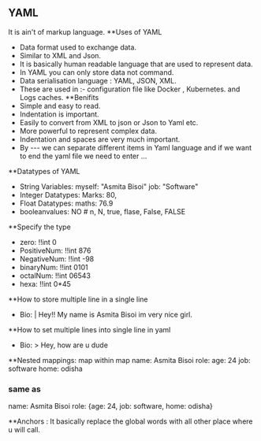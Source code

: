 ## YAML
It is ain't of markup language.
**Uses of YAML
* Data format used to exchange data.
* Similar to XML and Json.
* It is basically human readable language that are used to represent data.
* In YAML you can only store data not command.
* Data serialisation language : YAML, JSON, XML.
* These are used in :- configuration file like Docker , Kubernetes. and Logs caches.
**Benifits
* Simple and easy to read.
* Indentation is important.
* Easily to convert from XML to json or Json to Yaml etc.
* More powerful to represent complex data.
* Indentation and spaces are very much important.
* By --- we can separate different items in Yaml language and if we want to end the yaml file we need to enter ... 

**Datatypes of YAML
* String Variables: myself: "Asmita Bisoi" job: "Software"
* Integer Datatypes: Marks: 80, 
* Float Datatypes: maths: 76.9
* booleanvalues: NO # n, N, true, flase, False, FALSE

**Specify the type
* zero: !!int 0
* PositiveNum: !!int 876
* NegativeNum: !!int -98
* binaryNum: !!int 0101
* octalNum: !!int 06543
* hexa: !!int 0*45

**How to store multiple line in a single line
* Bio: |
Hey!! My name is Asmita Bisoi
im very nice girl.

**How to set multiple lines into single line in yaml
* Bio: >
Hey,
how are u dude

**Nested mappings: map within map
name: Asmita Bisoi
role:
  age: 24
  job: software
  home: odisha
### same as
name: Asmita Bisoi
role: {age: 24, job: software, home: odisha}

**Anchors : It basically replace the global words with all other place where u will call.




  
  
